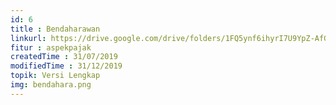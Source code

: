 ```yaml
---
id: 6
title : Bendaharawan
linkurl: https://drive.google.com/drive/folders/1FQ5ynf6ihyrI7U9YpZ-AfGH9Qy2w0YE1?usp=sharing
fitur : aspekpajak
createdTime : 31/07/2019
modifiedTime : 31/12/2019
topik: Versi Lengkap
img: bendahara.png
---
```

